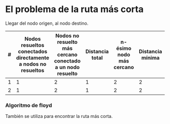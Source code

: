 # El problema de la ruta más corta

Llegar del nodo origen, al nodo destino.


| #       | Nodos resueltos conectados directamente a nodos no resueltos | Nodos no resuelto más cercano conectado a un nodo resuelto | Distancia total | n-ésimo nodo más cercano | Distancia mínima | Última conexion |
| ------- | ------------------------------------------------------------ | ---------------------------------------------------------- | --------------- | ------------------------ | ---------------- | --------------- |
| 1       | 1                                                            | 2                                                          | 1               | 2                        | 2                | $1 \to 2$       |
| 2       | 1                                                            | 2                                                          | 1               | 2                        | 2                | $1 \to 2$       |

### Algoritmo de floyd
También se utiliza para encontrar la ruta más corta.
 